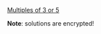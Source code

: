 [Multiples of 3 or 5](https://www.codewars.com/kata/multiples-of-3-or-5/)

**Note**: solutions are encrypted!
